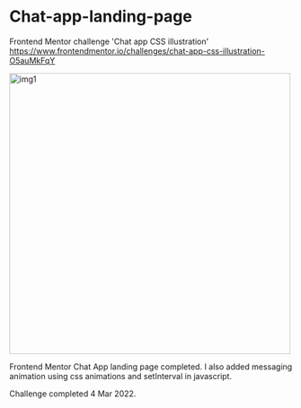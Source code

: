 # Chat-app-landing-page
Frontend Mentor challenge 'Chat app CSS illustration' https://www.frontendmentor.io/challenges/chat-app-css-illustration-O5auMkFqY


<img width="500" alt="img1" src="https://user-images.githubusercontent.com/81597737/156720397-c0711845-0bc4-4e10-b3f5-a3ba88a99a46.png">

Frontend Mentor Chat App landing page completed. I also added messaging animation using css animations and setInterval in javascript.

Challenge completed 4 Mar 2022.

